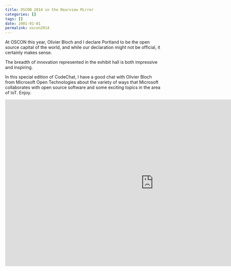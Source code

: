 ```yaml
---
title: OSCON 2014 in the Rearview Mirror
categories: []
tags: []
date: 2001-01-01
permalink: oscon2014
---
```


At OSCON this year, Olivier Bloch and I declare Portland to be the open source capital of the world, and while our declaration might not be official, it certainly makes sense.

The breadth of innovation represented in the exhibit hall is both impressive and inspiring.

In this special edition of CodeChat, I have a good chat with Olivier Bloch from Microsoft Open Technologies about the variety of ways that Microsoft collaborates with open source software and some exciting topics in the area of IoT. Enjoy.

<iframe src="http://channel9.msdn.com/Shows/codechat/oscon2014-olivier/player?h=540&w=960&format=html5" style="height:540px;width:960px;" allowFullScreen frameBorder="0" scrolling="no"></iframe>